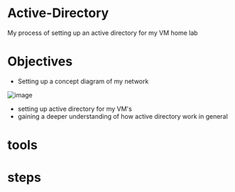 # Active-Directory
My process of setting up an active directory for my VM home lab

# Objectives
- Setting up a concept diagram of my network
  
 ![image](https://github.com/user-attachments/assets/992458d8-4dfa-45fd-b273-a6772e94489d)

  
- setting up active directory for my VM's
- gaining a deeper understanding of how active directory work in general
  
# tools

# steps
